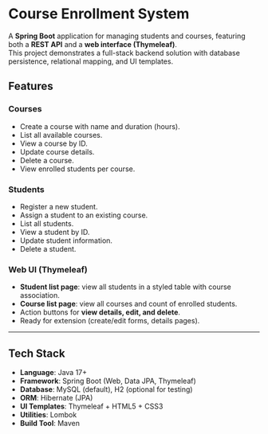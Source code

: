 # Course Enrollment System

A **Spring Boot** application for managing students and courses, featuring both a **REST API** and a **web interface (Thymeleaf)**.  
This project demonstrates a full-stack backend solution with database persistence, relational mapping, and UI templates.


## Features

### Courses
- Create a course with name and duration (hours).
- List all available courses.
- View a course by ID.
- Update course details.
- Delete a course.
- View enrolled students per course.

### Students
- Register a new student.
- Assign a student to an existing course.
- List all students.
- View a student by ID.
- Update student information.
- Delete a student.

### Web UI (Thymeleaf)
- **Student list page**: view all students in a styled table with course association.
- **Course list page**: view all courses and count of enrolled students.
- Action buttons for **view details, edit, and delete**.
- Ready for extension (create/edit forms, details pages).

---

## Tech Stack

- **Language**: Java 17+
- **Framework**: Spring Boot (Web, Data JPA, Thymeleaf)
- **Database**: MySQL (default), H2 (optional for testing)
- **ORM**: Hibernate (JPA)
- **UI Templates**: Thymeleaf + HTML5 + CSS3
- **Utilities**: Lombok
- **Build Tool**: Maven
